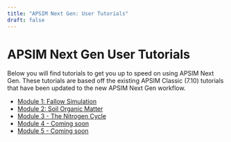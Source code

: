 ```yaml
---
title: "APSIM Next Gen: User Tutorials"
draft: false
---
```


# APSIM Next Gen User Tutorials

Below you will find tutorials to get you up to speed on using APSIM Next Gen.
These tutorials are based off the existing APSIM Classic (7.10) tutorials that have been updated
to the new APSIM Next Gen workflow.

* [Module 1: Fallow Simulation](/user_tutorials/module1/moduleonetutorial)
* [Module 2: Soil Organic Matter](/user_tutorials/module2/moduletwotutorial)
* [Module 3 - The Nitrogen Cycle](/User_tutorials/module3/modulethreetutorial)
* [Module 4 - Coming soon](/User_tutorials/module4)
* [Module 5 - Coming soon](/User_tutorials/module5)